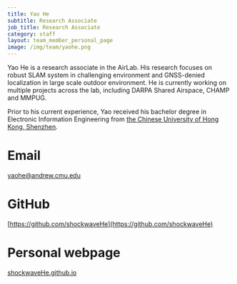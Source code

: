 ```yaml
---
title: Yao He
subtitle: Research Associate
job_title: Research Associate
category: staff
layout: team_member_personal_page
image: /img/team/yaohe.png
---
```


Yao He is a research associate in the AirLab. His research focuses on robust SLAM system in challenging environment and GNSS-denied localization in large scale outdoor environment.
He is currently working on multiple projects across the lab, including DARPA Shared Airspace, CHAMP and MMPUG.

Prior to his current experience, Yao received his bachelor degree in Electronic Information Engineering from [the Chinese University of Hong Kong, Shenzhen](https://www.cuhk.edu.cn/en).

# Email #
[yaohe@andrew.cmu.edu](yaohe@andrew.cmu.edu)

# GitHub #
[https://github.com/shockwaveHe](https://github.com/shockwaveHe)
# Personal webpage #
[shockwaveHe.github.io](shockwaveHe.github.io)